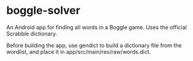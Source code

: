 boggle-solver
=============

An Android app for finding all words in a Boggle game. Uses the official
Scrabble dictionary.

Before building the app, use gendict to build a dictionary file from the
wordlist, and place it in app/src/main/res/raw/words.dict.
